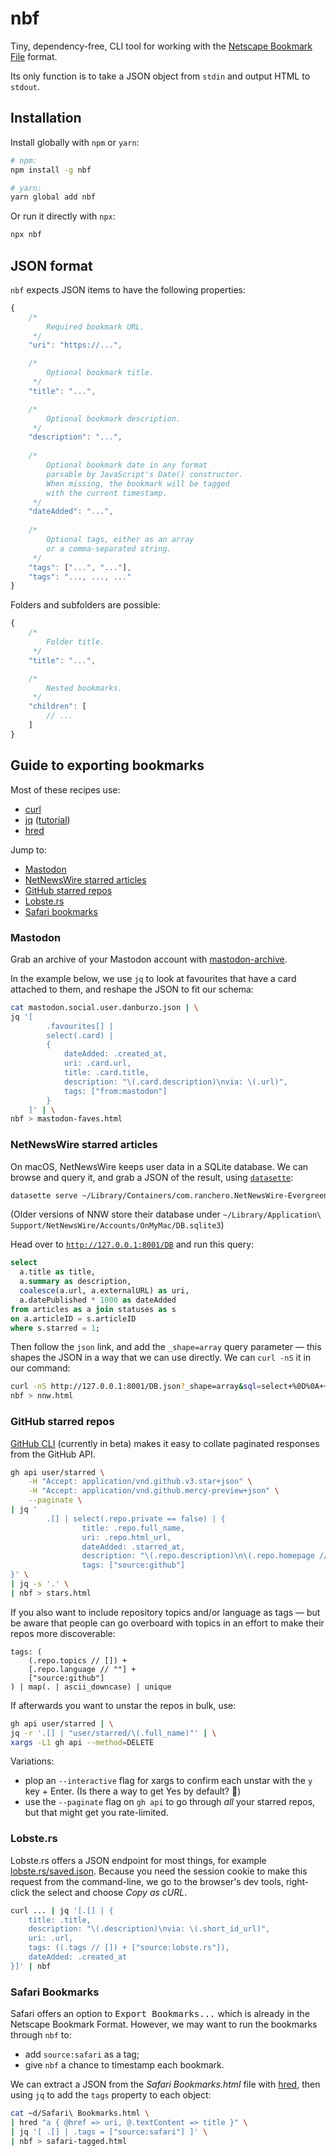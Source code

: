 # nbf

Tiny, dependency-free, CLI tool for working with the [Netscape Bookmark File](https://docs.microsoft.com/en-us/previous-versions/windows/internet-explorer/ie-developer/platform-apis/aa753582(v=vs.85)) format. 

Its only function is to take a JSON object from `stdin` and output HTML to `stdout`.

## Installation

Install globally with `npm` or `yarn`:

```bash
# npm:
npm install -g nbf

# yarn:
yarn global add nbf
```

Or run it directly with `npx`:

```bash
npx nbf
```

## JSON format

`nbf` expects JSON items to have the following properties:

```js
{
	/*
		Required bookmark URL.
	 */
	"uri": "https://...",

	/*
		Optional bookmark title.
	 */
	"title": "...",

	/*
		Optional bookmark description.
	 */
	"description": "...",
	
	/*
		Optional bookmark date in any format 
		parsable by JavaScript's Date() constructor. 
		When missing, the bookmark will be tagged 
		with the current timestamp.
	 */
	"dateAdded": "...",
	
	/*
		Optional tags, either as an array 
		or a comma-separated string.
	 */
	"tags": ["...", "..."],
	"tags": "..., ..., ..."
}
```

Folders and subfolders are possible: 

```js
{
	/*
		Folder title.
	 */
	"title": "...",

	/*
		Nested bookmarks.
	 */
	"children": [
		// ...
	]
}
```

## Guide to exporting bookmarks

Most of these recipes use: 

* [curl](https://curl.haxx.se/)
* [jq](https://stedolan.github.io/jq/) ([tutorial](
https://programminghistorian.org/en/lessons/json-and-jq))
* [hred](https://github.com/danburzo/hred)

Jump to:

* [Mastodon](#mastodon)
* [NetNewsWire starred articles](#netnewswire-starred-articles)
* [GitHub starred repos](#github-starred-repos)
* [Lobste.rs](#lobste-rs)
* [Safari bookmarks](#safari-bookmarks)

### Mastodon 

Grab an archive of your Mastodon account with [mastodon-archive](https://github.com/kensanata/mastodon-backup).

In the example below, we use `jq` to look at favourites that have a card attached to them, and reshape the JSON to fit our schema:

```bash
cat mastodon.social.user.danburzo.json | \
jq '[
		.favourites[] | 
		select(.card) | 
		{ 
			dateAdded: .created_at, 
			uri: .card.url, 
			title: .card.title, 
			description: "\(.card.description)\nvia: \(.url)",
			tags: ["from:mastodon"] 
		}
	]' | \
nbf > mastodon-faves.html
```

### NetNewsWire starred articles

On macOS, NetNewsWire keeps user data in a SQLite database. We can browse and query it, and grab a JSON of the result, using [`datasette`](https://github.com/simonw/datasette): 

```bash
datasette serve ~/Library/Containers/com.ranchero.NetNewsWire-Evergreen/Data/Library/Application\ Support/NetNewsWire/Accounts/OnMyMac/DB.sqlite3
```

(Older versions of NNW store their database under `~/Library/Application\ Support/NetNewsWire/Accounts/OnMyMac/DB.sqlite3`)

Head over to [`http://127.0.0.1:8001/DB`](http://127.0.0.1:8001/DB) and run this query:

```sql
select 
  a.title as title, 
  a.summary as description, 
  coalesce(a.url, a.externalURL) as uri,
  a.datePublished * 1000 as dateAdded
from articles as a join statuses as s 
on a.articleID = s.articleID 
where s.starred = 1;
```

Then follow the `json` link, and add the `_shape=array` query parameter — this shapes the JSON in a way that we can use directly. We can `curl -nS` it in our command:

```bash
curl -nS http://127.0.0.1:8001/DB.json?_shape=array&sql=select+%0D%0A++a.title+as+title%2C+%0D%0A++a.summary+as+description%2C+%0D%0A++coalesce(a.url%2C+a.externalURL)+as+uri%2C%0D%0A++a.datePublished+*+1000+as+dateAdded%0D%0Afrom+articles+as+a+join+statuses+as+s+%0D%0Aon+a.articleID+%3D+s.articleID+%0D%0Awhere+s.starred+%3D+1%3B | \
nbf > nnw.html
```

### GitHub starred repos

[GitHub CLI](https://cli.github.com/) (currently in beta) makes it easy to collate paginated responses from the GitHub API.

```bash
gh api user/starred \
	-H "Accept: application/vnd.github.v3.star+json" \
	-H "Accept: application/vnd.github.mercy-preview+json" \
	--paginate \
| jq '
        .[] | select(.repo.private == false) | {
                title: .repo.full_name,
                uri: .repo.html_url,
                dateAdded: .starred_at,
                description: "\(.repo.description)\n\(.repo.homepage // "")",
                tags: ["source:github"]
}' \
| jq -s '.' \
| nbf > stars.html
```

If you also want to include repository topics and/or language as tags — but be aware that people can go overboard with topics in an effort to make their repos more discoverable:

```
tags: (
    (.repo.topics // []) +
    [.repo.language // ""] +
    ["source:github"]
) | map(. | ascii_downcase) | unique
``` 

If afterwards you want to unstar the repos in bulk, use:

```bash
gh api user/starred | \
jq -r '.[] | "user/starred/\(.full_name)"' | \
xargs -L1 gh api --method=DELETE
```

Variations: 

* plop an `--interactive` flag for xargs to confirm each unstar with the `y` key + Enter. (Is there a way to get Yes by default? 🤔)
* use the `--paginate` flag on `gh api` to go through *all* your starred repos, but that might get you rate-limited.

### Lobste.rs

Lobste.rs offers a JSON endpoint for most things, for example [lobste.rs/saved.json](https://lobste.rs/saved.json). Because you need the session cookie to make this request from the command-line, we go to the browser's dev tools, right-click the select and choose _Copy as cURL_. 

```bash
curl ... | jq '[.[] | {
	title: .title,
	description: "\(.description)\nvia: \(.short_id_url)",
	uri: .url,
	tags: ((.tags // []) + ["source:lobste.rs"]),
	dateAdded: .created_at
}]' | nbf
```

### Safari Bookmarks

Safari offers an option to <kbd>Export Bookmarks...</kbd> which is already in the Netscape Bookmark Format. However, we may want to run the bookmarks through `nbf` to:

* add `source:safari` as a tag;
* give `nbf` a chance to timestamp each bookmark.

We can extract a JSON from the _Safari Bookmarks.html_ file with [hred](https://github.com/danburzo/hred), then using `jq` to add the `tags` property to each object:

```bash
cat ~d/Safari\ Bookmarks.html \
| hred "a { @href => uri, @.textContent => title }" \
| jq '[ .[] | .tags = ["source:safari"] ]' \
| nbf > safari-tagged.html
```